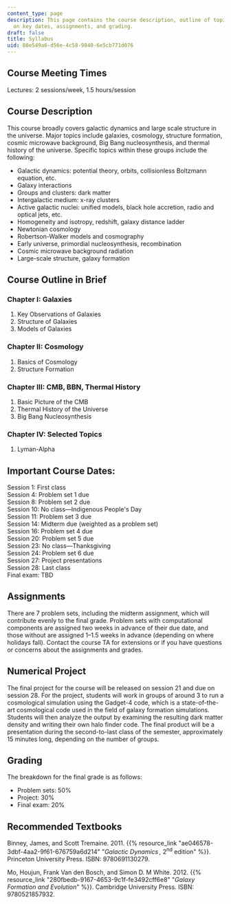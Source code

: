 ```yaml
---
content_type: page
description: This page contains the course description, outline of topics, and information
  on key dates, assignments, and grading.
draft: false
title: Syllabus
uid: 88e549a6-d56e-4c58-9840-6e5cb771d076
---
```

## Course Meeting Times

Lectures: 2 sessions/week, 1.5 hours/session

## Course Description

This course broadly covers galactic dynamics and large scale structure in the universe. Major topics include galaxies, cosmology, structure formation, cosmic microwave background, Big Bang nucleosynthesis, and thermal history of the universe. Specific topics within these groups include the following:

- Galactic dynamics: potential theory, orbits, collisionless Boltzmann equation, etc.
- Galaxy interactions
- Groups and clusters: dark matter 
- Intergalactic medium: x-ray clusters
- Active galactic nuclei: unified models, black hole accretion, radio and optical jets, etc.
- Homogeneity and isotropy, redshift, galaxy distance ladder
- Newtonian cosmology
- Robertson-Walker models and cosmography
- Early universe, primordial nucleosynthesis, recombination
- Cosmic microwave background radiation
- Large-scale structure, galaxy formation

## Course Outline in Brief

### Chapter I: Galaxies

1. Key Observations of Galaxies
2. Structure of Galaxies
3. Models of Galaxies

### Chapter II: Cosmology

1. Basics of Cosmology
2. Structure Formation

### Chapter III: CMB, BBN, Thermal History

1. Basic Picture of the CMB
2. Thermal History of the Universe
3. Big Bang Nucleosynthesis

### Chapter IV: Selected Topics

1. Lyman-Alpha

## Important Course Dates:

Session 1: First class                  
Session 4: Problem set 1 due                  
Session 8: Problem set 2 due                  
Session 10: No class—Indigenous People's Day                  
Session 11: Problem set 3 due                  
Session 14: Midterm due (weighted as a problem set)                  
Session 16: Problem set 4 due                  
Session 20: Problem set 5 due                  
Session 23: No class—Thanksgiving                  
Session 24: Problem set 6 due                  
Session 27: Project presentations                  
Session 28: Last class                  
Final exam: TBD

## Assignments

There are 7 problem sets, including the midterm assignment, which will contribute evenly to the final grade. Problem sets with computational components are assigned two weeks in advance of their due date, and those without are assigned 1–1.5 weeks in advance (depending on where holidays fall). Contact the course TA for extensions or if you have questions or concerns about the assignments and grades.

## Numerical Project

The final project for the course will be released on session 21 and due on session 28. For the project, students will work in groups of around 3 to run a cosmological simulation using the Gadget-4 code, which is a state-of-the-art cosmological code used in the field of galaxy formation simulations. Students will then analyze the output by examining the resulting dark matter density and writing their own halo finder code. The final product will be a presentation during the second-to-last class of the semester, approximately 15 minutes long, depending on the number of groups.

## Grading

The breakdown for the final grade is as follows:      

- Problem sets: 50%       
- Project: 30%       
- Final exam: 20%

## Recommended Textbooks

Binney, James, and Scott Tremaine. 2011. {{% resource_link "ae046578-3dbf-4aa2-9f61-676759a6d214" "*Galactic Dynamics ,* 2<sup>nd</sup> edition" %}}. Princeton University Press. ISBN: 9780691130279.

Mo, Houjun, Frank Van den Bosch, and Simon D. M White. 2012. {{% resource_link "280fbedb-9167-4653-9c1f-fe3492cff6e8" "*Galaxy Formation and Evolution*" %}}. Cambridge University Press. ISBN: 9780521857932.